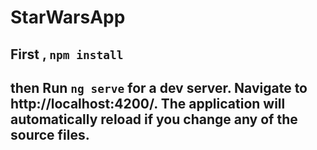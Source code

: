 # StarWarsApp
## First , `npm install`
## then Run `ng serve` for a dev server. Navigate to http://localhost:4200/. The application will automatically reload if you change any of the source files.
